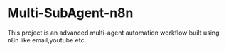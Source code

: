 # Multi-SubAgent-n8n
This project is an advanced  multi-agent automation workflow built using n8n  like email,youtube etc..
